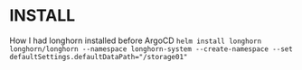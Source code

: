# INSTALL
How I had longhorn installed before ArgoCD
`helm install longhorn longhorn/longhorn --namespace longhorn-system --create-namespace --set defaultSettings.defaultDataPath="/storage01"`
